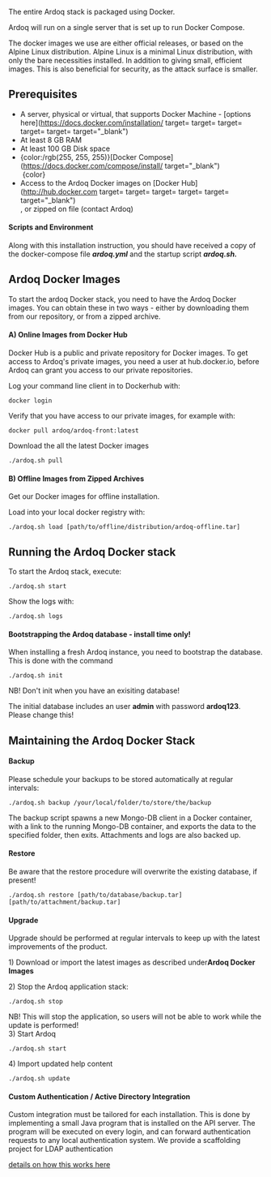 The entire Ardoq stack is packaged using Docker. 

Ardoq will run on a single server that is set up to run Docker Compose. 

The docker images we use are either official releases, or based on the Alpine Linux distribution. Alpine Linux is a minimal Linux distribution, with only the bare necessities installed. In addition to giving small, efficient images. This is also beneficial for security, as the attack surface is smaller.  

## Prerequisites

- A server, physical or virtual, that supports Docker Machine - [options here](https://docs.docker.com/installation/ target= target= target= target= target= target="_blank")  
- At least 8 GB RAM
- At least 100 GB Disk space
- {color:/rgb(255, 255, 255)}[Docker Compose](https://docs.docker.com/compose/install/ target="_blank")  
     {color}
- Access to the Ardoq Docker images on [Docker Hub](http://hub.docker.com target= target= target= target= target= target="_blank")  
  , or zipped on file (contact Ardoq)


  

#### Scripts and Environment

Along with this installation instruction, you should have received a copy of the docker-compose file _**ardoq\.yml**_ and the startup script **_ardoq.sh._**  
  

## Ardoq Docker Images

To start the ardoq Docker stack, you need to have the Ardoq Docker images\. You can obtain these in two ways \- either by downloading them from our repository, or from a zipped archive\.&nbsp;                

#### A) Online Images from Docker Hub

Docker Hub is a public and private repository for Docker images. To get access to Ardoq's private images, you need a user at hub.docker.io, before Ardoq can grant you access to our private repositories. 

Log your command line client in to Dockerhub with:  

```
docker login

```

Verify that you have access to our private images, for example with:              

```
docker pull ardoq/ardoq-front:latest

```

Download the all the latest Docker images              

```
./ardoq.sh pull

```

#### B) Offline Images from Zipped Archives

Get our Docker images for offline installation. 

Load into your local docker registry with:  

```
./ardoq.sh load [path/to/offline/distribution/ardoq-offline.tar]

```
  

## Running the Ardoq Docker stack

To start the Ardoq stack, execute:                

```
./ardoq.sh start

```

Show the logs with:              

```
./ardoq.sh logs

```

#### Bootstrapping the Ardoq database - install time only!

When installing a fresh Ardoq instance, you need to bootstrap the database\. This is done with the command                

```
./ardoq.sh init 

```

NB! Don't init when you have an exisiting database! 

The initial database includes an user **admin** with password **ardoq123**. Please change this!  
  

## Maintaining the Ardoq Docker Stack

#### Backup

Please schedule your backups to be stored automatically at regular intervals:                

```
./ardoq.sh backup /your/local/folder/to/store/the/backup

```

The backup script spawns a new Mongo\-DB client in a Docker container, with a link to the running Mongo\-DB container, and exports the data to the specified folder, then exits\. Attachments and logs are also backed up\.              

#### Restore

Be aware that the restore procedure will overwrite the existing database, if present\!                

```
./ardoq.sh restore [path/to/database/backup.tar] [path/to/attachment/backup.tar]

```

#### Upgrade

Upgrade should be performed at regular intervals to keep up with the latest improvements of the product. 

1) Download or import the latest images as described under**Ardoq Docker Images** 

2) Stop the Ardoq application stack:  

```
./ardoq.sh stop

```

NB\! This will stop the application, so users will not be able to work while the update is performed\!   
3\) Start Ardoq    

```
./ardoq.sh start

```

4\) Import updated help content              

```
./ardoq.sh update

```


#### Custom Authentication / Active Directory Integration

Custom integration must be tailored for each installation. This is done by implementing a small Java program that is installed on the API server. The program will be executed on every login, and can forward authentication requests to any local authentication system. We provide a scaffolding project for LDAP authentication 

[details on how this works here](custom-authentication/README.md)

